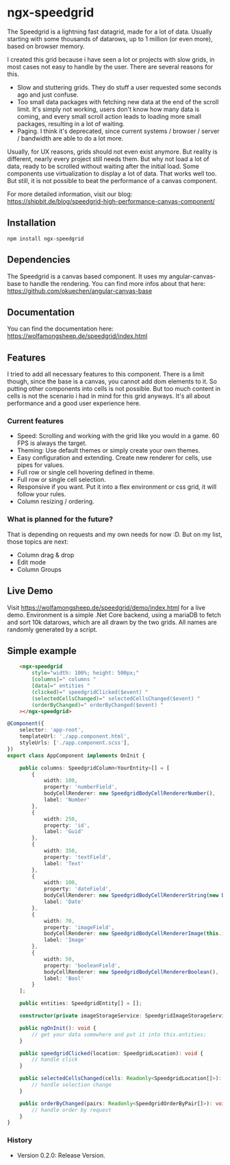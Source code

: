 # ngx-speedgrid

The Speedgrid is a lightning fast datagrid, made for a lot of data. Usually starting with some thousands of datarows, up to 1 million (or even more), based on browser memory.

I created this grid because i have seen a lot or projects with slow grids, in most cases not easy to handle by the user. There are several reasons for this.

- Slow and stuttering grids. They do stuff a user requested some seconds ago and just confuse.
- Too small data packages with fetching new data at the end of the scroll limit. It's simply not working, users don't know how many data is coming, and every small scroll action leads to loading more small packages, resulting in a lot of waiting.
- Paging. I think it's deprecated, since current systems / browser / server / bandwidth are able to do a lot more.

Usually, for UX reasons, grids should not even exist anymore. But reality is different, nearly every project still needs them. But why not load a lot of data, ready to be scrolled without waiting after the initial load. Some components use virtualization to display a lot of data. That works well too. But still, it is not possible to beat the performance of a canvas component.

For more detailed information, visit our blog: https://shipbit.de/blog/speedgrid-high-performance-canvas-component/

## Installation

`npm install ngx-speedgrid`

## Dependencies

The Speedgrid is a canvas based component. It uses my angular-canvas-base to handle the rendering. You can find more infos about that here: https://github.com/okuechen/angular-canvas-base

## Documentation

You can find the documentation here: https://wolfamongsheep.de/speedgrid/index.html

## Features

I tried to add all necessary features to this component. There is a limit though, since the base is a canvas, you cannot add dom elements to it. So putting other components into cells is not possible. But too much content in cells is not the scenario i had in mind for this grid anyways. It's all about performance and a good user experience here.

### Current features

- Speed: Scrolling and working with the grid like you would in a game. 60 FPS is always the target.
- Theming: Use default themes or simply create your own themes.
- Easy configuration and extending. Create new renderer for cells, use pipes for values.
- Full row or single cell hovering defined in theme.
- Full row or single cell selection.
- Responsive if you want. Put it into a flex environment or css grid, it will follow your rules.
- Column resizing / ordering.

### What is planned for the future?

That is depending on requests and my own needs for now :D. But on my list, those topics are next:

- Column drag & drop
- Edit mode
- Column Groups

## Live Demo

Visit https://wolfamongsheep.de/speedgrid/demo/index.html for a live demo. Environment is a simple .Net Core backend, using a mariaDB to fetch and sort 10k datarows, which are all drawn by the two grids. All names are randomly generated by a script.

## Simple example

```html
    <ngx-speedgrid
        style="width: 100%; height: 500px;"
        [columns]=" columns "
        [data]=" entities "
        (clicked)=" speedgridClicked($event) "
        (selectedCellsChanged)=" selectedCellsChanged($event) "
        (orderByChanged)=" orderByChanged($event) "
    ></ngx-speedgrid>
```

```typescript
@Component({
    selector: 'app-root',
    templateUrl: './app.component.html',
    styleUrls: ['./app.component.scss'],
})
export class AppComponent implements OnInit {

    public columns: SpeedgridColumn<YourEntity>[] = [
        {
            width: 100,
            property: 'numberField',
            bodyCellRenderer: new SpeedgridBodyCellRendererNumber(),
            label: 'Number'
        },
        {
            width: 250,
            property: 'id',
            label: 'Guid'
        },
        {
            width: 350,
            property: 'textField',
            label: 'Text'
        },
        {
            width: 100,
            property: 'dateField',
            bodyCellRenderer: new SpeedgridBodyCellRendererString(new DatePipe('en-US')),
            label: 'Date'
        },
        {
            width: 70,
            property: 'imageField',
            bodyCellRenderer: new SpeedgridBodyCellRendererImage(this.imageStorageService, 16, 16),
            label: 'Image'
        },
        {
            width: 50,
            property: 'booleanField',
            bodyCellRenderer: new SpeedgridBodyCellRendererBoolean(),
            label: 'Bool'
        }
    ];

    public entities: SpeedgridEntity[] = [];

    constructor(private imageStorageService: SpeedgridImageStorageService) {}

    public ngOnInit(): void {
        // get your data somewhere and put it into this.entities;
    }

    public speedgridClicked(location: SpeedgridLocation): void {
        // handle click
    }

    public selectedCellsChanged(cells: Readonly<SpeedgridLocation[]>): void {
        // handle selection change
    }

    public orderByChanged(pairs: Readonly<SpeedgridOrderByPair[]>): void {
        // handle order by request
    }
}
```

### History

- Version 0.2.0: Release Version.

